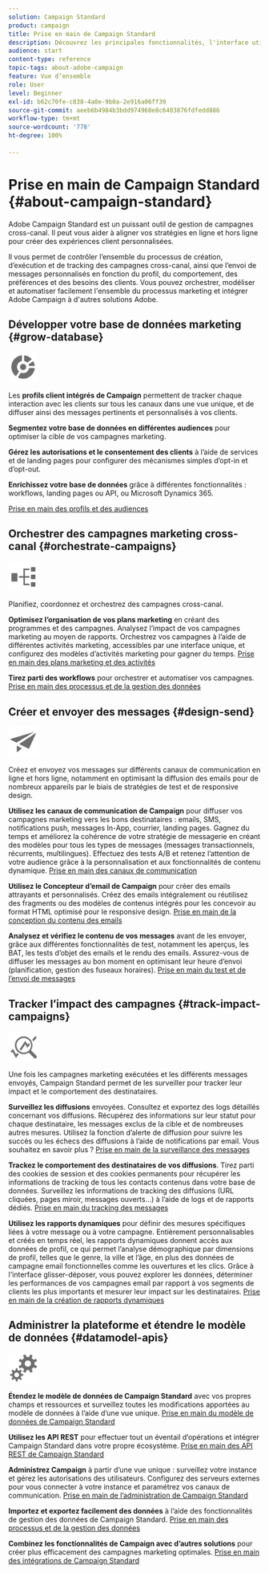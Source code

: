 ```yaml
---
solution: Campaign Standard
product: campaign
title: Prise en main de Campaign Standard
description: Découvrez les principales fonctionnalités, l'interface utilisateur et les directives globales.
audience: start
content-type: reference
topic-tags: about-adobe-campaign
feature: Vue d’ensemble
role: User
level: Beginner
exl-id: b62c70fe-c838-4a0e-9b0a-2e916a06ff39
source-git-commit: aeeb6b4984b3bdd974960e8c6403876fdfedd886
workflow-type: tm+mt
source-wordcount: '778'
ht-degree: 100%

---
```


# Prise en main de Campaign Standard {#about-campaign-standard}

Adobe Campaign Standard est un puissant outil de gestion de campagnes cross-canal. Il peut vous aider à aligner vos stratégies en ligne et hors ligne pour créer des expériences client personnalisées.

Il vous permet de contrôler l’ensemble du processus de création, d’exécution et de tracking des campagnes cross-canal, ainsi que l’envoi de messages personnalisés en fonction du profil, du comportement, des préférences et des besoins des clients. Vous pouvez orchestrer, modéliser et automatiser facilement l&#39;ensemble du processus marketing et intégrer Adobe Campaign à d&#39;autres solutions Adobe.

## Développer votre base de données marketing {#grow-database}

<img width="60px" alt="conditions" src="assets/icon_segment.svg"/>

Les **profils client intégrés de Campaign** permettent de tracker chaque interaction avec les clients sur tous les canaux dans une vue unique, et de diffuser ainsi des messages pertinents et personnalisés à vos clients.

**Segmentez votre base de données en différentes audiences** pour optimiser la cible de vos campagnes marketing.

**Gérez les autorisations et le consentement des clients** à l’aide de services et de landing pages pour configurer des mécanismes simples d’opt-in et d’opt-out.

**Enrichissez votre base de données** grâce à différentes fonctionnalités : workflows, landing pages ou API, ou Microsoft Dynamics 365.

[Prise en main des profils et des audiences](../../audiences/using/get-started-profiles-and-audiences.md)

## Orchestrer des campagnes marketing cross-canal {#orchestrate-campaigns}

<img width="60px" alt="conditions" src="assets/icon_workflows.svg"/>

Planifiez, coordonnez et orchestrez des campagnes cross-canal.

**Optimisez l’organisation de vos plans marketing** en créant des programmes et des campagnes. Analysez l’impact de vos campagnes marketing au moyen de rapports. Orchestrez vos campagnes à l’aide de différentes activités marketing, accessibles par une interface unique, et configurez des modèles d’activités marketing pour gagner du temps. [Prise en main des plans marketing et des activités](../../start/using/programs-and-campaigns.md)

**Tirez parti des workflows** pour orchestrer et automatiser vos campagnes. [Prise en main des processus et de la gestion des données](../../automating/using/get-started-workflows.md)

## Créer et envoyer des messages  {#design-send}

<img width="60px" alt="conditions" src="assets/icon_send.svg"/>

Créez et envoyez vos messages sur différents canaux de communication en ligne et hors ligne, notamment en optimisant la diffusion des emails pour de nombreux appareils par le biais de stratégies de test et de responsive design.

**Utilisez les canaux de communication de Campaign** pour diffuser vos campagnes marketing vers les bons destinataires : emails, SMS, notifications push, messages In-App, courrier, landing pages. Gagnez du temps et améliorez la cohérence de votre stratégie de messagerie en créant des modèles pour tous les types de messages (messages transactionnels, récurrents, multilingues). Effectuez des tests A/B et retenez l’attention de votre audience grâce à la personnalisation et aux fonctionnalités de contenu dynamique. [Prise en main des canaux de communication](../../channels/using/get-started-communication-channels.md)

**Utilisez le Concepteur d’email de Campaign** pour créer des emails attrayants et personnalisés. Créez des emails intégralement ou réutilisez des fragments ou des modèles de contenus intégrés pour les concevoir au format HTML optimisé pour le responsive design. [Prise en main de la conception du contenu des emails](../../designing/using/designing-content-in-adobe-campaign.md)

**Analysez et vérifiez le contenu de vos messages** avant de les envoyer, grâce aux différentes fonctionnalités de test, notamment les aperçus, les BAT, les tests d’objet des emails et le rendu des emails. Assurez-vous de diffuser les messages au bon moment en optimisant leur heure d’envoi (planification, gestion des fuseaux horaires). [Prise en main du test et de l’envoi de messages](../../sending/using/get-started-sending-messages.md)

## Tracker l’impact des campagnes {#track-impact-campaigns}

<img width="60px" alt="conditions" src="assets/icon_report.svg"/>

Une fois les campagnes marketing exécutées et les différents messages envoyés, Campaign Standard permet de les surveiller pour tracker leur impact et le comportement des destinataires.

**Surveillez les diffusions** envoyées. Consultez et exportez des logs détaillés concernant vos diffusions. Récupérez des informations sur leur statut pour chaque destinataire, les messages exclus de la cible et de nombreuses autres mesures.
Utilisez la fonction d’alerte de diffusion pour suivre les succès ou les échecs des diffusions à l’aide de notifications par email. Vous souhaitez en savoir plus ? [Prise en main de la surveillance des messages](../../sending/using/monitoring-a-delivery.md)

**Trackez le comportement des destinataires de vos diffusions**. Tirez parti des cookies de session et des cookies permanents pour récupérer les informations de tracking de tous les contacts contenus dans votre base de données. Surveillez les informations de tracking des diffusions (URL cliquées, pages miroir, messages ouverts...) à l’aide de logs et de rapports dédiés. [Prise en main du tracking des messages](../../sending/using/tracking-messages.md)

**Utilisez les rapports dynamiques** pour définir des mesures spécifiques liées à votre message ou à votre campagne. Entièrement personnalisables et créés en temps réel, les rapports dynamiques donnent accès aux données de profil, ce qui permet l’analyse démographique par dimensions de profil, telles que le genre, la ville et l’âge, en plus des données de campagne email fonctionnelles comme les ouvertures et les clics. Grâce à l&#39;interface glisser-déposer, vous pouvez explorer les données, déterminer les performances de vos campagnes email par rapport à vos segments de clients les plus importants et mesurer leur impact sur les destinataires. [Prise en main de la création de rapports dynamiques](../../reporting/using/about-dynamic-reports.md)

## Administrer la plateforme et étendre le modèle de données {#datamodel-apis}

<img width="60px" alt="conditions" src="assets/icon_admin.svg"/>

**Étendez le modèle de données de Campaign Standard** avec vos propres champs et ressources et surveillez toutes les modifications apportées au modèle de données à l’aide d’une vue unique. [Prise en main du modèle de données de Campaign Standard](../../developing/using/get-started-data-model.md)

**Utilisez les API REST** pour effectuer tout un éventail d’opérations et intégrer Campaign Standard dans votre propre écosystème. [Prise en main des API REST de Campaign Standard](../../api/using/get-started-apis.md)

**Administrez Campaign** à partir d’une vue unique : surveillez votre instance et gérez les autorisations des utilisateurs. Configurez des serveurs externes pour vous connecter à votre instance et paramétrez vos canaux de communication. [Prise en main de l’administration de Campaign Standard](../../administration/using/get-started-campaign-administration.md)

**Importez et exportez facilement des données** à l’aide des fonctionnalités de gestion des données de Campaign Standard. [Prise en main des processus et de la gestion des données](../../automating/using/get-started-workflows.md)

**Combinez les fonctionnalités de Campaign avec d’autres solutions** pour créer plus efficacement des campagnes marketing optimales. [Prise en main des intégrations de Campaign Standard](../../integrating/using/get-started-campaign-integrations.md)
